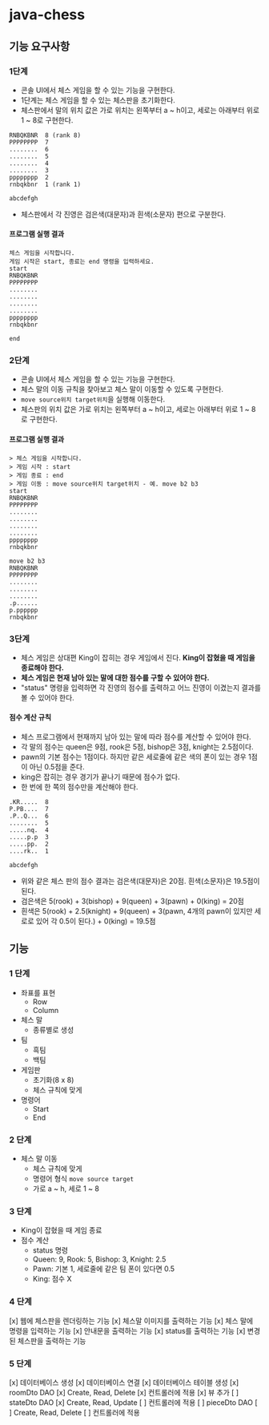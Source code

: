 # java-chess
## 기능 요구사항

### 1단계

- 콘솔 UI에서 체스 게임을 할 수 있는 기능을 구현한다.
- 1단계는 체스 게임을 할 수 있는 체스판을 초기화한다.
- 체스판에서 말의 위치 값은 가로 위치는 왼쪽부터 a ~ h이고, 세로는 아래부터 위로 1 ~ 8로 구현한다.

```plaintext
RNBQKBNR  8 (rank 8)
PPPPPPPP  7
........  6
........  5
........  4
........  3
pppppppp  2
rnbqkbnr  1 (rank 1)

abcdefgh
```

- 체스판에서 각 진영은 검은색(대문자)과 흰색(소문자) 편으로 구분한다.

#### 프로그램 실행 결과

```plaintext
체스 게임을 시작합니다.
게임 시작은 start, 종료는 end 명령을 입력하세요.
start
RNBQKBNR
PPPPPPPP
........
........
........
........
pppppppp
rnbqkbnr

end
```

### 2단계

- 콘솔 UI에서 체스 게임을 할 수 있는 기능을 구현한다.
- 체스 말의 이동 규칙을 찾아보고 체스 말이 이동할 수 있도록 구현한다.
- `move source위치 target위치`을 실행해 이동한다.
- 체스판의 위치 값은 가로 위치는 왼쪽부터 a ~ h이고, 세로는 아래부터 위로 1 ~ 8로 구현한다.

#### 프로그램 실행 결과

```plaintext
> 체스 게임을 시작합니다.
> 게임 시작 : start
> 게임 종료 : end
> 게임 이동 : move source위치 target위치 - 예. move b2 b3
start
RNBQKBNR
PPPPPPPP
........
........
........
........
pppppppp
rnbqkbnr

move b2 b3
RNBQKBNR
PPPPPPPP
........
........
........
.p......
p.pppppp
rnbqkbnr
```

### 3단계

- 체스 게임은 상대편 King이 잡히는 경우 게임에서 진다. **King이 잡혔을 때 게임을 종료해야 한다.**
- **체스 게임은 현재 남아 있는 말에 대한 점수를 구할 수 있어야 한다.**
- "status" 명령을 입력하면 각 진영의 점수를 출력하고 어느 진영이 이겼는지 결과를 볼 수 있어야 한다.

#### 점수 계산 규칙

- 체스 프로그램에서 현재까지 남아 있는 말에 따라 점수를 계산할 수 있어야 한다.
- 각 말의 점수는 queen은 9점, rook은 5점, bishop은 3점, knight는 2.5점이다.
- pawn의 기본 점수는 1점이다. 하지만 같은 세로줄에 같은 색의 폰이 있는 경우 1점이 아닌 0.5점을 준다.
- king은 잡히는 경우 경기가 끝나기 때문에 점수가 없다.
- 한 번에 한 쪽의 점수만을 계산해야 한다.

```plaintext
.KR.....  8
P.PB....  7
.P..Q...  6
........  5
.....nq.  4
.....p.p  3
.....pp.  2
....rk..  1

abcdefgh
```

- 위와 같은 체스 판의 점수 결과는 검은색(대문자)은 20점. 흰색(소문자)은 19.5점이 된다.
- 검은색은 5(rook) + 3(bishop) + 9(queen) + 3(pawn) + 0(king) = 20점
- 흰색은 5(rook) + 2.5(knight) + 9(queen) + 3(pawn, 4개의 pawn이 있지만 세로로 있어 각 0.5이 된다.) + 0(king) = 19.5점

## 기능

### 1 단계 

 - 좌표를 표현
    - Row
    - Column
- 체스 말
  - 종류별로 생성
- 팀
    - 흑팀
    - 백팀
- 게임판
  - 초기화(8 x 8)
  - 체스 규칙에 맞게
- 명령어
    - Start 
    - End

### 2 단계

 - 체스 말 이동
    - 체스 규칙에 맞게
    - 명령어 형식 `move source target`
    - 가로 a ~ h, 세로 1 ~ 8
    
### 3 단계

 - King이 잡혔을 때 게임 종료
 - 점수 계산
    - status 명령
    - Queen: 9, Rook: 5, Bishop: 3, Knight: 2.5
    - Pawn: 기본 1, 세로줄에 같은 팀 폰이 있다면 0.5
    - King: 점수 X

### 4 단계

 [x] 웹에 체스판을 렌더링하는 기능
    [x] 체스말 이미지를 출력하는 기능
 [x] 체스 말에 명령을 입력하는 기능
 [x] 안내문을 출력하는 기능
 [x] status를 출력하는 기능
 [x] 변경된 체스판을 출력하는 기능
 
 ### 5 단계
 
 [x] 데이터베이스 생성
 [x] 데이터베이스 연결
 [x] 데이터베이스 테이블 생성
 [x] roomDto DAO
    [x] Create, Read, Delete
    [x] 컨트롤러에 적용
    [x] 뷰 추가
 [ ] stateDto DAO
    [x] Create, Read, Update
    [ ] 컨트롤러에 적용
 [ ] pieceDto DAO
    [ ] Create, Read, Delete
    [ ] 컨트롤러에 적용